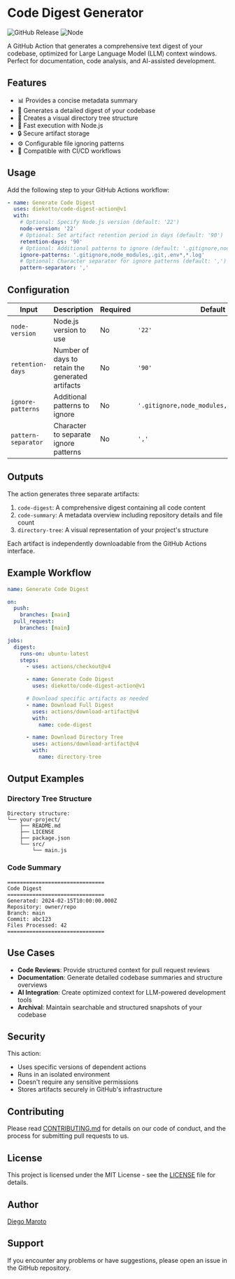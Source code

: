 # Code Digest Generator

![GitHub Release](https://img.shields.io/github/v/release/diekotto/code-digest-action?logo=githubactions)
![Node](https://img.shields.io/badge/nodejs-v22-green?logo=nodedotjs)

A GitHub Action that generates a comprehensive text digest of your codebase, optimized for Large Language Model (LLM) context windows. Perfect for documentation, code analysis, and AI-assisted development.

## Features

- 📊 Provides a concise metadata summary
- 📝 Generates a detailed digest of your codebase
- 🌳 Creates a visual directory tree structure
- 🚀 Fast execution with Node.js
- 🔒 Secure artifact storage
- ⚙️ Configurable file ignoring patterns
- 🔄 Compatible with CI/CD workflows

## Usage

Add the following step to your GitHub Actions workflow:

```yaml
- name: Generate Code Digest
  uses: diekotto/code-digest-action@v1
  with:
    # Optional: Specify Node.js version (default: '22')
    node-version: '22'
    # Optional: Set artifact retention period in days (default: '90')
    retention-days: '90'
    # Optional: Additional patterns to ignore (default: '.gitignore,node_modules,.git,.env*,*.log')
    ignore-patterns: '.gitignore,node_modules,.git,.env*,*.log'
    # Optional: Character separator for ignore patterns (default: ',')
    pattern-separator: ','
```

## Configuration

| Input               | Description                                      | Required | Default                                      |
| ------------------- | ------------------------------------------------ | -------- | -------------------------------------------- |
| `node-version`      | Node.js version to use                           | No       | `'22'`                                       |
| `retention-days`    | Number of days to retain the generated artifacts | No       | `'90'`                                       |
| `ignore-patterns`   | Additional patterns to ignore                    | No       | `'.gitignore,node_modules,.git,.env*,*.log'` |
| `pattern-separator` | Character to separate ignore patterns            | No       | `','`                                        |

## Outputs

The action generates three separate artifacts:

1. `code-digest`: A comprehensive digest containing all code content
2. `code-summary`: A metadata overview including repository details and file count
3. `directory-tree`: A visual representation of your project's structure

Each artifact is independently downloadable from the GitHub Actions interface.

## Example Workflow

```yaml
name: Generate Code Digest

on:
  push:
    branches: [main]
  pull_request:
    branches: [main]

jobs:
  digest:
    runs-on: ubuntu-latest
    steps:
      - uses: actions/checkout@v4

      - name: Generate Code Digest
        uses: diekotto/code-digest-action@v1

      # Download specific artifacts as needed
      - name: Download Full Digest
        uses: actions/download-artifact@v4
        with:
          name: code-digest

      - name: Download Directory Tree
        uses: actions/download-artifact@v4
        with:
          name: directory-tree
```

## Output Examples

### Directory Tree Structure

```
Directory structure:
└── your-project/
    ├── README.md
    ├── LICENSE
    ├── package.json
    └── src/
        └── main.js
```

### Code Summary

```
===============================
Code Digest
===============================
Generated: 2024-02-15T10:00:00.000Z
Repository: owner/repo
Branch: main
Commit: abc123
Files Processed: 42
===============================
```

## Use Cases

- **Code Reviews**: Provide structured context for pull request reviews
- **Documentation**: Generate detailed codebase summaries and structure overviews
- **AI Integration**: Create optimized context for LLM-powered development tools
- **Archival**: Maintain searchable and structured snapshots of your codebase

## Security

This action:

- Uses specific versions of dependent actions
- Runs in an isolated environment
- Doesn't require any sensitive permissions
- Stores artifacts securely in GitHub's infrastructure

## Contributing

Please read [CONTRIBUTING.md](CONTRIBUTING.md) for details on our code of conduct, and the process for submitting pull requests to us.

## License

This project is licensed under the MIT License - see the [LICENSE](LICENSE) file for details.

## Author

[Diego Maroto](https://github.com/diekotto)

## Support

If you encounter any problems or have suggestions, please open an issue in the GitHub repository.
